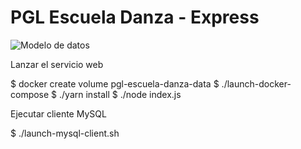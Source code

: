 # PGL Escuela Danza - Express

![Modelo de datos](https://www.github.com/lorenacabrera/pgl-escuela-danza-express/images/pgl-escuela-danza.jpg)

Lanzar el servicio web

  $ docker create volume pgl-escuela-danza-data
  $ ./launch-docker-compose
  $ ./yarn install
  $ ./node index.js

Ejecutar cliente MySQL

  $ ./launch-mysql-client.sh
